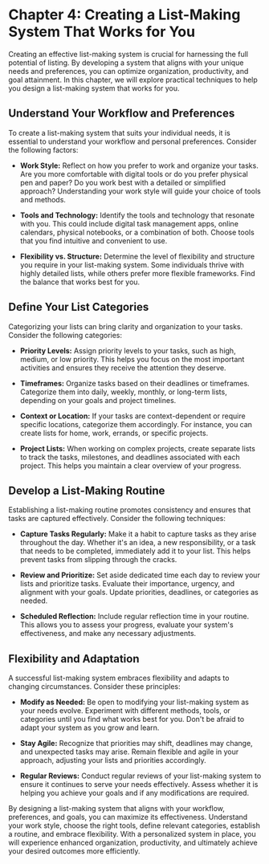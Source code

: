 Chapter 4: Creating a List-Making System That Works for You
===========================================================

Creating an effective list-making system is crucial for harnessing the full potential of listing. By developing a system that aligns with your unique needs and preferences, you can optimize organization, productivity, and goal attainment. In this chapter, we will explore practical techniques to help you design a list-making system that works for you.

Understand Your Workflow and Preferences
----------------------------------------

To create a list-making system that suits your individual needs, it is essential to understand your workflow and personal preferences. Consider the following factors:

* **Work Style:** Reflect on how you prefer to work and organize your tasks. Are you more comfortable with digital tools or do you prefer physical pen and paper? Do you work best with a detailed or simplified approach? Understanding your work style will guide your choice of tools and methods.

* **Tools and Technology:** Identify the tools and technology that resonate with you. This could include digital task management apps, online calendars, physical notebooks, or a combination of both. Choose tools that you find intuitive and convenient to use.

* **Flexibility vs. Structure:** Determine the level of flexibility and structure you require in your list-making system. Some individuals thrive with highly detailed lists, while others prefer more flexible frameworks. Find the balance that works best for you.

Define Your List Categories
---------------------------

Categorizing your lists can bring clarity and organization to your tasks. Consider the following categories:

* **Priority Levels:** Assign priority levels to your tasks, such as high, medium, or low priority. This helps you focus on the most important activities and ensures they receive the attention they deserve.

* **Timeframes:** Organize tasks based on their deadlines or timeframes. Categorize them into daily, weekly, monthly, or long-term lists, depending on your goals and project timelines.

* **Context or Location:** If your tasks are context-dependent or require specific locations, categorize them accordingly. For instance, you can create lists for home, work, errands, or specific projects.

* **Project Lists:** When working on complex projects, create separate lists to track the tasks, milestones, and deadlines associated with each project. This helps you maintain a clear overview of your progress.

Develop a List-Making Routine
-----------------------------

Establishing a list-making routine promotes consistency and ensures that tasks are captured effectively. Consider the following techniques:

* **Capture Tasks Regularly:** Make it a habit to capture tasks as they arise throughout the day. Whether it's an idea, a new responsibility, or a task that needs to be completed, immediately add it to your list. This helps prevent tasks from slipping through the cracks.

* **Review and Prioritize:** Set aside dedicated time each day to review your lists and prioritize tasks. Evaluate their importance, urgency, and alignment with your goals. Update priorities, deadlines, or categories as needed.

* **Scheduled Reflection:** Include regular reflection time in your routine. This allows you to assess your progress, evaluate your system's effectiveness, and make any necessary adjustments.

Flexibility and Adaptation
--------------------------

A successful list-making system embraces flexibility and adapts to changing circumstances. Consider these principles:

* **Modify as Needed:** Be open to modifying your list-making system as your needs evolve. Experiment with different methods, tools, or categories until you find what works best for you. Don't be afraid to adapt your system as you grow and learn.

* **Stay Agile:** Recognize that priorities may shift, deadlines may change, and unexpected tasks may arise. Remain flexible and agile in your approach, adjusting your lists and priorities accordingly.

* **Regular Reviews:** Conduct regular reviews of your list-making system to ensure it continues to serve your needs effectively. Assess whether it is helping you achieve your goals and if any modifications are required.

By designing a list-making system that aligns with your workflow, preferences, and goals, you can maximize its effectiveness. Understand your work style, choose the right tools, define relevant categories, establish a routine, and embrace flexibility. With a personalized system in place, you will experience enhanced organization, productivity, and ultimately achieve your desired outcomes more efficiently.
